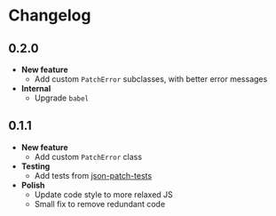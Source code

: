 # Changelog

## 0.2.0

* **New feature**
  * Add custom `PatchError` subclasses, with better error messages
* **Internal**
  * Upgrade `babel`

## 0.1.1

* **New feature**
  * Add custom `PatchError` class
* **Testing**
  * Add tests from [json-patch-tests](https://github.com/json-patch/json-patch-tests)
* **Polish**
  * Update code style to more relaxed JS
  * Small fix to remove redundant code
